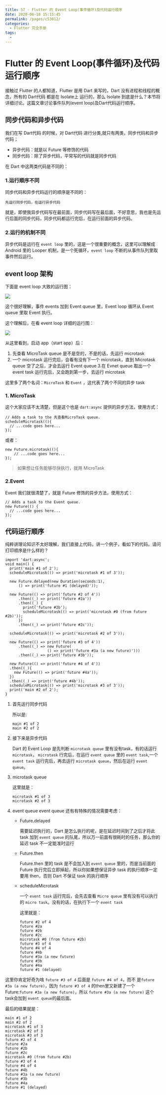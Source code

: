 ```yaml
---
title: 57 - Flutter 的 Event Loop(事件循环)及代码运行顺序
date: 2020-06-18 15:15:45
permalink: /pages/c53012/
categories:
  - Flutter 完全手册
tags:
  - 
---
```

# Flutter 的 Event Loop(事件循环)及代码运行顺序

接触过 Flutter 的人都知道，Flutter 是用 Dart 来写的，Dart 没有进程和线程的概念，所有的 Dart代码 都是在 Isolate上 运行的，那么 Isolate 到底是什么？本节将详细讨论。这篇文章讨论事件队列(event loop)及Dart代码运行顺序。

## 同步代码和异步代码

我们在写 Dart代码 的时候，对 Dart代码 进行分类,就只有两类，同步代码和异步代码；

*   异步代码：就是以 Future 等修饰的代码
*   同步代码：除了异步代码，平常写的代码就是同步代码

在 Dart 中这两类代码是不同的：

### 1.运行顺序不同

同步代码和异步代码运行的顺序是不同的：

```
先运行同步代码，在运行异步代码

```

就是，即使我异步代码写在最前面，同步代码写在最后面，不好意思，我也是先运行后面的同步代码，同步代码都运行完后，在运行前面的异步代码。

### 2.运行的机制不同

异步代码是运行在 `event loop` 里的，这是一个很重要的概念，这里可以理解成 Android 里的 Looper 机制，是一个死循环，`event loop` 不断的从事件队列里取事件然后运行。

## event loop 架构

下面是 event loop 大致的运行图：

![](https://user-gold-cdn.xitu.io/2019/1/8/168297301229dbb9?w=362&h=69&f=png&s=7918)

这个很好理解，事件 events 加到 Event queue 里，Event loop 循环从 Event queue 里取 Event 执行。

这个理解后，在看 event loop 详细的运行图：

![](https://user-gold-cdn.xitu.io/2019/1/8/1682974dd5b630bf?w=471&h=506&f=png&s=37081)

从这里看到，启动 app（start app）后：

1.  先查看 MicroTask queue 是不是空的，不是的话，先运行 microtask
2.  一个 microtask 运行完后，会看有没有下一个 microtask，直到 Microtask queue 空了之后，才会去运行 Event queue 3.在 Evnet queue 取出一个 event task 运行完后，又会跑到第一步，去运行 microtask

这里多了两个名词：`MicroTask` 和 `Event` ，这代表了两个不同的异步 task

### 1\. MicroTask

这个大家应该不太清楚，但是这个也是 `dart:async` 提供的异步方法，使用方式：

```
// Adds a task to the 先查看MicroTask queue.
scheduleMicrotask((){
  // ...code goes here...
}); 

```

或者：

```
new Future.microtask((){
    // ...code goes here...
});

```

> 如果想让任务能够尽快执行，就用 MicroTask

### 2.Event

Event 我们就很清楚了，就是 Future 修饰的异步方法，使用方式：

```
// Adds a task to the Event queue.
new Future(() {
  // ...code goes here...
});

```

## 代码运行顺序

纯粹讲理论知识不太好理解，我们直接上代码，讲一个例子，看如下的代码，请问打印顺序是什么样的？

```
import 'dart:async';
void main() {
  print('main #1 of 2');
  scheduleMicrotask(() => print('microtask #1 of 3'));

  new Future.delayed(new Duration(seconds:1),
      () => print('future #1 (delayed)'));

  new Future(() => print('future #2 of 4'))
      .then((_) => print('future #2a'))
      .then((_) {
        print('future #2b');
        scheduleMicrotask(() => print('microtask #0 (from future #2b)'));
      })
      .then((_) => print('future #2c'));

  scheduleMicrotask(() => print('microtask #2 of 3'));

  new Future(() => print('future #3 of 4'))
      .then((_) => new Future(
                   () => print('future #3a (a new future)')))
      .then((_) => print('future #3b'));

  new Future(() => print('future #4 of 4'))
  .then((_){
    new Future(() => print('future #4a'));
  })
  .then((_) => print('future #4b'));
  scheduleMicrotask(() => print('microtask #3 of 3'));
  print('main #2 of 2');
}

```

1.  首先运行同步代码
    
    所以是:
    
    ```
    main #1 of 2
    main #2 of 2
    
    ```
    
2.  接下来是异步代码
    
    Dart 的 Event Loop 是先判断 `microtask queue` 里有没有task，有的话运行 `microtask`， `microtask` 行完后，在运行 `event queue` 里的 `event task`,一个 `event task` 运行完后，再去运行 `microtask queue`，然后在运行 `event queue`。
    
3.  microtask queue
    
    这里就是：
    
    ```
    microtask #1 of 3
    microtask #2 of 3
    
    ```
    
4.  event queue event queue 还有有特殊的情况需要考虑：
    
    *   Future.delayed
        
        需要延迟执行的，Dart 是怎么执行的呢，是在延迟时间到了之后才将此 task 加到 `event queue` 的队尾，所以万一前面有很耗时的任务，那么你的延迟 task 不一定能准时运行
        
    *   Future.then
        
        Future.then 里的 task 是不会加入到 `event queue` 里的，而是当前面的 Future 执行完后立即掉起，所以你如果想保证异步 task 的执行顺序一定要用 then，否则 Dart 不保证 task 的执行顺序
        
    *   scheduleMicrotask
        
        一个 `event task` 运行完后，会先去查看 `Micro queue` 里有没有可以执行的 `micro task`。没有的话，在执行下一个 `event task`
        
        这里就是：
        
        ```
        future #2 of 4
        future #2a
        future #2b
        future #2c
        microtask #0 (from future #2b)
        future #3 of 4
        future #4 of 4
        future #4b
        future #3a (a new future)
        future #3b
        future #4a
        future #1 (delayed)
        
        ```
        

这里你肯定好奇为啥 `future #3 of 4` 后面是 `future #4 of 4`，而不 是`future #3a (a new future)`，因为 `future #3 of 4` 的then里又新建了一个Future:`future #3a (a new future)`，所以 `future #3a (a new future)` 这个task会加到 `event queue`的最后面。

最后的结果就是：

```
main #1 of 2
main #2 of 2
microtask #1 of 3
microtask #2 of 3
microtask #3 of 3
future #2 of 4
future #2a
future #2b
future #2c
microtask #0 (from future #2b)
future #3 of 4
future #4 of 4
future #4b
future #3a (a new future)
future #3b
future #4a
future #1 (delayed)

```